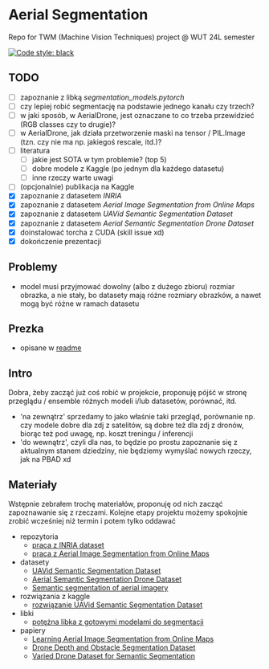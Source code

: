 # Aerial Segmentation
Repo for TWM (Machine Vision Techniques) project @ WUT 24L semester

<a href="https://github.com/psf/black"><img alt="Code style: black" src="https://img.shields.io/badge/code%20style-black-000000.svg"></a>

## TODO
- [ ] zapoznanie z libką *segmentation_models.pytorch*
- [ ] czy lepiej robić segmentację na podstawie jednego kanału czy trzech?
- [ ] w jaki sposób, w AerialDrone, jest oznaczane to co trzeba przewidzieć (RGB classes czy to drugie)?
- [ ] w AerialDrone, jak działa przetworzenie maski na tensor / PIL.Image (tzn. czy nie ma np. jakiegoś rescale, itd.)?
- [ ] literatura
    - [ ] jakie jest SOTA w tym problemie? (top 5)
    - [ ] dobre modele z Kaggle (po jednym dla każdego datasetu)
    - [ ] inne rzeczy warte uwagi
- [ ] (opcjonalnie) publikacja na Kaggle
- [x] zapoznanie z datasetem *INRIA*
- [x] zapoznanie z datasetem *Aerial Image Segmentation from Online Maps*
- [x] zapoznanie z datasetem *UAVid Semantic Segmentation Dataset*
- [x] zapoznanie z datasetem *Aerial Semantic Segmentation Drone Dataset*
- [x] doinstalować torcha z CUDA (skill issue xd)
- [x] dokończenie prezentacji

## Problemy
* model musi przyjmować dowolny (albo z dużego zbioru) rozmiar obrazka, a nie stały, bo datasety mają różne rozmiary obrazków, a nawet mogą być różne w ramach datasetu

## Prezka
* opisane w [readme](./docs/README.md)

## Intro
Dobra, żeby zacząć już coś robić w projekcie, proponuję pójść w stronę przeglądu / ensemble różnych modeli i/lub datasetów, porównać, itd.
* 'na zewnątrz' sprzedamy to jako właśnie taki przegląd, porównanie np. czy modele dobre dla zdj z satelitów, są dobre też dla zdj z dronów, biorąc też pod uwagę, np. koszt treningu / inferencji
* 'do wewnątrz', czyli dla nas, to będzie po prostu zapoznanie się z aktualnym stanem dziedziny, nie będziemy wymyślać nowych rzeczy, jak na PBAD xd 

## Materiały
Wstępnie zebrałem trochę materiałów, proponuję od nich zacząć zapoznawanie się z rzeczami. Kolejne etapy projektu możemy spokojnie zrobić wcześniej niż termin i potem tylko oddawać

* repozytoria
    * [praca z INRIA dataset](https://github.com/margokhokhlova/aerial_segmentation)
    * [praca z Aerial Image Segmentation from Online Maps](https://github.com/alpemek/aerial-segmentation/tree/master)
* datasety
    * [UAVid Semantic Segmentation Dataset](https://www.kaggle.com/datasets/titan15555/uavid-semantic-segmentation-dataset)
    * [Aerial Semantic Segmentation Drone Dataset](https://www.kaggle.com/datasets/bulentsiyah/semantic-drone-dataset)
    * [Semantic segmentation of aerial imagery](https://www.kaggle.com/datasets/humansintheloop/semantic-segmentation-of-aerial-imagery)
* rozwiązania z kaggle
    * [rozwiązanie UAVid Semantic Segmentation Dataset](https://www.kaggle.com/code/alexalex02/semantic-segmentation-of-aerial-images/notebook)
* libki
    * [potężna libka z gotowymi modelami do segmentacji](https://github.com/qubvel/segmentation_models.pytorch)
* papiery
    * [Learning Aerial Image Segmentation from Online Maps](https://ethz.ch/content/dam/ethz/special-interest/baug/igp/photogrammetry-remote-sensing-dam/documents/pdf/Papers/Learning%20Aerial%20Image.pdf)
    * [Drone Depth and Obstacle Segmentation Dataset](https://arxiv.org/pdf/2312.12494.pdf)
    * [Varied Drone Dataset for Semantic Segmentation](https://arxiv.org/pdf/2305.13608.pdf)
